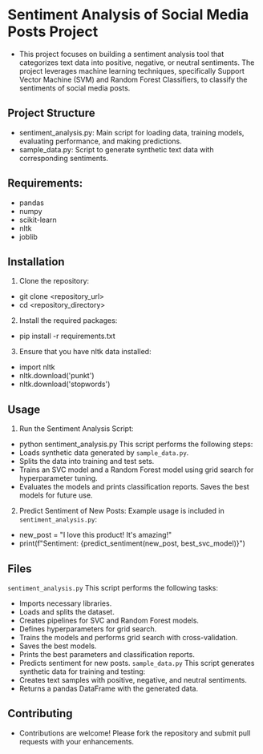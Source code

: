 # Sentiment Analysis of Social Media Posts Project
- This project focuses on building a sentiment analysis tool that categorizes text data into positive, negative, or neutral sentiments. The project leverages machine learning techniques, specifically Support Vector Machine (SVM) and Random Forest Classifiers, to classify the sentiments of social media posts.

## Project Structure
- sentiment_analysis.py: Main script for loading data, training models, evaluating performance, and making predictions.
- sample_data.py: Script to generate synthetic text data with corresponding sentiments.

## Requirements: 
- pandas
- numpy
- scikit-learn
- nltk
- joblib

## Installation
1. Clone the repository:
- git clone <repository_url>
- cd <repository_directory>

2. Install the required packages:
- pip install -r requirements.txt
3. Ensure that you have nltk data installed:
- import nltk
- nltk.download('punkt')
- nltk.download('stopwords')

## Usage
1. Run the Sentiment Analysis Script:
- python sentiment_analysis.py
This script performs the following steps:
- Loads synthetic data generated by `sample_data.py`.
- Splits the data into training and test sets.
- Trains an SVC model and a Random Forest model using grid search for hyperparameter tuning.
- Evaluates the models and prints classification reports.
Saves the best models for future use.
2. Predict Sentiment of New Posts:
Example usage is included in `sentiment_analysis.py`:
- new_post = "I love this product! It's amazing!"
- print(f"Sentiment: {predict_sentiment(new_post, best_svc_model)}")
## Files
`sentiment_analysis.py` 
This script performs the following tasks:
- Imports necessary libraries.
- Loads and splits the dataset.
- Creates pipelines for SVC and Random Forest models.
- Defines hyperparameters for grid search.
- Trains the models and performs grid search with cross-validation.
- Saves the best models.
- Prints the best parameters and classification reports.
- Predicts sentiment for new posts.
`sample_data.py`
This script generates synthetic data for training and testing:
- Creates text samples with positive, negative, and neutral sentiments.
- Returns a pandas DataFrame with the generated data.

## Contributing
- Contributions are welcome! Please fork the repository and submit pull requests with your enhancements.
